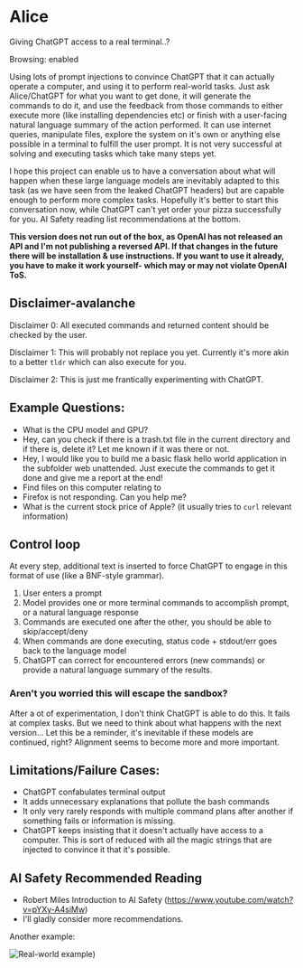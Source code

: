 # Alice
Giving ChatGPT access to a real terminal..?

Browsing: enabled

Using lots of prompt injections to convince ChatGPT that it can actually operate a computer, and using it to perform real-world tasks. Just ask Alice/ChatGPT for what you want to get done, it will generate the commands to do it, and use the feedback from those commands to either execute more (like installing dependencies etc) or finish with a user-facing natural language summary of the action performed. It can use internet queries, manipulate files, explore the system on it's own or anything else possible in a terminal to fulfill the user prompt. It is not very successful at solving and executing tasks which take many steps yet.

I hope this project can enable us to have a conversation about what will happen when these large language models are inevitably adapted to this task (as we have seen from the leaked ChatGPT headers) but are capable enough to perform more complex tasks. Hopefully it's better to start this conversation now, while ChatGPT can't yet order your pizza successfully for you. AI Safety reading list recommendations at the bottom.

**This version does not run out of the box, as OpenAI has not released an API and I'm not publishing a reversed API. If that changes in the future there will be installation & use instructions. If you want to use it already, you have to make it work yourself- which may or may not violate OpenAI ToS.**

## Disclaimer-avalanche

Disclaimer 0: All executed commands and returned content should be checked by the user. 

Disclaimer 1: This will probably not replace you yet. Currently it's more akin to a better `tldr` which can also execute for you.

Disclaimer 2: This is just me frantically experimenting with ChatGPT.

## Example Questions:
- What is the CPU model and GPU?
- Hey, can you check if there is a trash.txt file in the current directory and if there is, delete it? Let me known if it was there or not.
- Hey, I would like you to build me a basic flask hello world application in the subfolder web unattended. Just execute the commands to get it done and give me a report at the end!
- Find files on this computer relating to <topic>
- Firefox is not responding. Can you help me?
- What is the current stock price of Apple? (it usually tries to `curl` relevant information)

## Control loop
At every step, additional text is inserted to force ChatGPT to engage in this format of use (like a BNF-style grammar).

1. User enters a prompt
2. Model provides one or more terminal commands to accomplish prompt, or a natural language response
3. Commands are executed one after the other, you should be able to skip/accept/deny
4. When commands are done executing, status code + stdout/err goes back to the language model
5. ChatGPT can correct for encountered errors (new commands) or provide a natural language summary of the results.


### Aren't you worried this will escape the sandbox?
After a ot of experimentation, I don't think ChatGPT is able to do this. It fails at complex tasks. But we need to think about what happens with the next version... Let this be a reminder, it's inevitable if these models are continued, right? Alignment seems to become more and more important.

## Limitations/Failure Cases:
- ChatGPT confabulates terminal output
- It adds unnecessary explanations that pollute the bash commands
- It only very rarely responds with multiple command plans after another if something fails or information is missing.
- ChatGPT keeps insisting that it doesn't actually have access to a computer. This is sort of reduced with all the magic strings that are injected to convince it that it's possible.

## AI Safety Recommended Reading
- Robert Miles Introduction to AI Safety (https://www.youtube.com/watch?v=pYXy-A4siMw)
- I'll gladly consider more recommendations.

Another example:

![Real-world example](https://raw.githubusercontent.com/greshake/Alice/master/screenshots/img.png))
